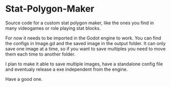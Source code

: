 # Stat-Polygon-Maker
Source code for a custom stat polygon maker, like the ones you find in many videogames or role playing stat blocks.

For now it needs to be imported in the Godot engine to work.
You can find the configs in Image.gd and the saved image in the output folder.
It can only save one image at a time, so if you want to save multiples you need to move them each time to another folder.

I plan to make it able to save multiple images, have a standalone config file and eventualy release a exe independent from the engine.

Have a good one.
